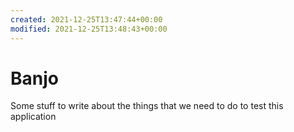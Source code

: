 ```yaml
---
created: 2021-12-25T13:47:44+00:00
modified: 2021-12-25T13:48:43+00:00
---
```


# Banjo

Some stuff to write about the things that we need to do to test this application
